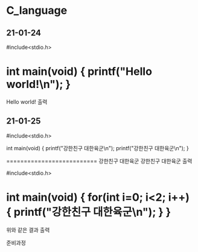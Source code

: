 # C_language

  21-01-24
------------------------
#include<stdio.h>

int main(void)
{
    printf("Hello world!\n");
}
========================
Hello world! 출력

21-01-25
-------------------------
#include<stdio.h>

int main(void)
{
  printf("강한친구 대한육군\n");
  printf("강한친구 대한육군\n");
}

==========================
강한친구 대한육군
강한친구 대한육군
                  출력

#include<stdio.h>

int main(void)
{
  for(int i=0; i<2; i++)
  {
    printf("강한친구 대한육군\n");
  }
}
=============================
위와 같은 결과 출력

준비과정
